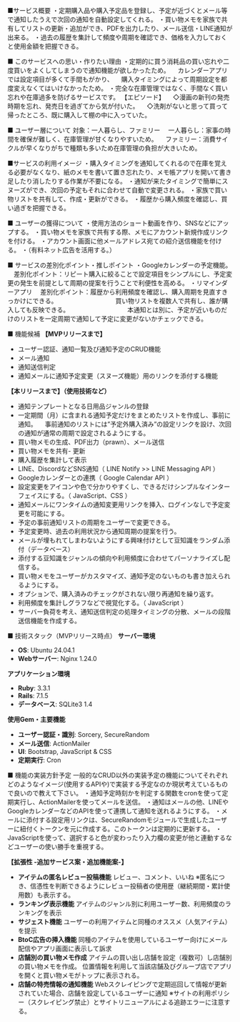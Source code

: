 ■サービス概要
・定期購入品や購入予定品を登録し、予定が近づくとメール等で通知したうえで次回の通知を自動設定してくれる。
・買い物メモを家族で共有してリストの更新・追加ができ、PDFを出力したり、メール送信・LINE通知が出来る。
・過去の履歴を集計して頻度や周期を確認でき、価格を入力しておくと使用金額を把握できる。


■ このサービスへの思い・作りたい理由
・定期的に買う消耗品の買い忘れや二度買いをよくしてしまうので通知機能が欲しかったため。
　カレンダーアプリでは設定項目が多くて手間もがかり、
　購入タイミングによって周期設定を都度変えなくてはいけなかったため。
・完全な在庫管理ではなく、手間なく買い忘れや在庫過多を防げるサービスです。
【エピソード】
　◇漫画の新刊の発売時期を忘れ、発売日を過ぎてから気が付いた。
　◇洗剤がないと思って買って帰ったところ、既に購入して棚の中に入っていた。


■ ユーザー層について
対象：一人暮らし、ファミリー
　一人暮らし：家事の時間を確保が難しく、在庫管理が甘くなりやすいため。
　ファミリー：消費サイクルが早くなりがちで種類も多いため在庫管理の負担が大きいため。


■サービスの利用イメージ
・購入タイミングを通知してくれるので在庫を覚える必要がなくなり、紙のメモを書いて置き忘れたり、メモ帳アプリを開いて書き足したり消したりする作業が不要になる。
・通知が来たタイミングで簡単にスヌーズができ、次回の予定もそれに合わせて自動で変更される。
・家族で買い物リストを共有して、作成・更新ができる。
・履歴から購入頻度を確認し、買い過ぎを把握できる。

■ ユーザーの獲得について
・使用方法のショート動画を作り、SNSなどにアップする。
・買い物メモを家族で共有する際、メモにアカウント新規作成リンクを付ける。
・アカウント画面に他メールアドレス宛ての紹介送信機能を付ける。
・（有料ネット広告を活用する。）


■ サービスの差別化ポイント・推しポイント
・Googleカレンダーの予定機能。
　差別化ポイント：リピート購入に絞ることで設定項目をシンプルにし、予定変更の発生を前提として周期の提案を行うことで利便性を高める。
・リマインダーアプリ
　差別化ポイント：履歴から利用頻度を確認し、購入周期を見直すきっかけにできる。
　　　　　　　　　買い物リストを複数人で共有し、誰が購入しても反映できる。
　　　　　　　　　本通知とは別に、予定が近いものだけのリストを一定周期で通知して予定に変更がないかチェックできる。


■ 機能候補
**【MVPリリースまで】**
- ユーザー認証、通知一覧及び通知予定のCRUD機能
- メール通知
- 通知送信判定
- 通知メールに通知予定変更（スヌーズ機能）用のリンクを添付する機能

**【本リリースまで】（使用技術など）**
- 通知テンプレートとなる日用品ジャンルの登録
- 一定期間（月）に含まれる通知予定だけをまとめたリストを作成し、事前に通知。
　事前通知のリストには”予定外購入済み”の設定リンクを設け、次回の通知が通常の周期で設定されるようにする。
- 買い物メモの生成、PDF出力（prawn）、メール送信
- 買い物メモを共有- 更新
- 購入履歴を集計して表示
- LINE、DiscordなどSNS通知（ LINE Notify >> LINE Messaging API ）
- Googleカレンダーとの連携（ Google Calendar API ）
- 設定変更をアイコンや色で分かりやすくし、できるだけシンプルなインターフェイスにする。（ JavaScript、CSS ）
- 通知メールにワンタイムの通知変更用リンクを挿入、ログインなしで予定変更を可能にする。
- 予定の事前通知リストの周期をユーザーで変更できる。
- 予定変更時、過去の利用状況から通知周期の提案を行う。
- メールが埋もれてしまわないようにする興味付けとして豆知識をランダム添付（データベース）
- 添付する豆知識をジャンルの傾向や利用頻度に合わせてパーソナライズし配信する。
- 買い物メモをユーザーがカスタマイズ、通知予定のないものも書き加えられるようにする。
- オプションで、購入済みのチェックがされない限り再通知を繰り返す。
- 利用頻度を集計しグラフなどで視覚化する。（ JavaScript ）
- サーバー負荷を考え、通知送信判定の処理タイミングの分散、メールの段階送信機能を作成する。


■ 技術スタック（MVPリリース時点）
**サーバー環境**
- **OS**: Ubuntu 24.04.1
- **Webサーバー**: Nginx 1.24.0

**アプリケーション環境**
- **Ruby**: 3.3.1
- **Rails**: 7.1.5
- **データベース**: SQLite3 1.4

**使用Gem・主要機能**
- **ユーザー認証・識別**: Sorcery, SecureRandom
- **メール送信**: ActionMailer
- **UI**: Bootstrap, JavaScript & CSS
- **定期実行**: Cron


■ 機能の実装方針予定
一般的なCRUD以外の実装予定の機能についてそれぞれどのようなイメージ(使用するAPIや)で実装する予定なのか現状考えているもので良いので教えて下さい。
・通知予定時刻かを判定する関数をcronを使って定期実行し、ActionMailerを使ってメールを送信。
・通知はメールの他、LINEやGoogleカレンダーなどのAPIを使って連携して通知を送れるようにする。
・メールに添付する設定用リンクは、SecureRandomモジュールで生成したユーザーに紐付くトークンを元に作成する。このトークンは定期的に更新する。
・JavaScriptを使って、選択すると色が変わったり入力欄の変更が他と連動するなどユーザーの使い勝手を重視する。

**【拡張性 -追加サービス案・追加機能案-】**
- **アイテムの匿名レビュー投稿機能**
  レビュー、コメント、いいね
  ※匿名につき、信憑性を判断できるようにレビュー投稿者の使用歴（継続期間・累計使用数）も表示する。
- **ランキング表示機能**
  アイテムのジャンル別に利用ユーザー数、利用頻度のランキングを表示
- **サジェスト機能**
  ユーザーの利用アイテムと同種のオススメ（人気アイテム）を提示
- **BtoC広告の挿入機能**
  同種のアイテムを使用しているユーザー向けにメール配信やアプリ画面に表示して訴求
- **店舗別の買い物メモ作成**
  アイテムの買い出し店舗を設定（複数可）し店舗別の買い物メモを作成。
  位置情報を利用して当該店舗及びグループ店でアプリを開くと買い物メモがトップに表示される。
- **店舗の特売情報の通知機能**
  Webスクレイピングで定期巡回して情報が更新されていた場合、店舗を設定しているユーザーに通知
  ※サイトの利用ポリシー（スクレイピング禁止）とサイトリニューアルによる追跡エラーに注意する。
